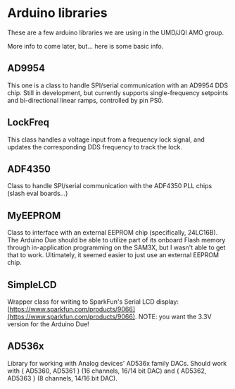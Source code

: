 # Arduino libraries

These are a few arduino libraries we are using in the UMD/JQI AMO group.

More info to come later, but... here is some basic info.

## AD9954

This one is a class to handle SPI/serial communication with an AD9954 DDS chip.
Still in development, but currently supports single-frequency setpoints and bi-directional 
linear ramps, controlled by pin PS0.

## LockFreq

This class handles a voltage input from a frequency lock signal, and updates the corresponding
DDS frequency to track the lock.

## ADF4350

Class to handle SPI/serial communication with the ADF4350 PLL chips (slash eval boards...)

## MyEEPROM

Class to interface with an external EEPROM chip (specifically, 24LC16B). The Arduino Due should be able to utilize part of 
its onboard Flash memory through in-application programming on the SAM3X, but I wasn't able to get that to work. Ultimately, it
seemed easier to just use an external EEPROM chip.

## SimpleLCD

Wrapper class for writing to SparkFun's Serial LCD display: [https://www.sparkfun.com/products/9066](https://www.sparkfun.com/products/9066). NOTE: you want the 3.3V version for the Arduino Due!

## AD536x

Library for working with Analog devices' AD536x family DACs. Should work with { AD5360, AD5361 }  (16 channels, 16/14 bit DAC) and { AD5362, AD5363 } (8 channels, 14/16 bit DAC).
